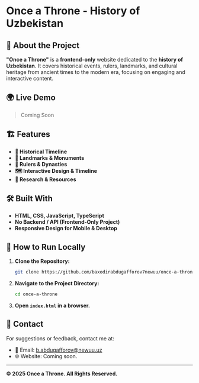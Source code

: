 # Once a Throne - History of Uzbekistan

## 📜 About the Project
**"Once a Throne"** is a **frontend-only** website dedicated to the **history of Uzbekistan**. It covers historical events, rulers, 
landmarks, and cultural heritage from ancient times to the modern era, focusing on engaging and interactive content.

## 🌍 Live Demo
> Coming Soon

## 🏗️ Features
- **📜 Historical Timeline**
- **🏰 Landmarks & Monuments** 
- **👑 Rulers & Dynasties** 
- **🗺️ Interactive Design & Timeline** 
- **📖 Research & Resources** 

## 🛠️ Built With
- **HTML, CSS, JavaScript, TypeScript**
- **No Backend / API (Frontend-Only Project)**
- **Responsive Design for Mobile & Desktop**

## 🚀 How to Run Locally
1. **Clone the Repository:**
   ```sh
   git clone https://github.com/baxodirabdugafforov7newuu/once-a-throne.git
   ```
2. **Navigate to the Project Directory:**
   ```sh
   cd once-a-throne
   ```
3. **Open `index.html` in a browser.**

## 📩 Contact
For suggestions or feedback, contact me at:
- 📧 Email: b.abdugafforov@newuu.uz
- 🌐 Website: Coming soon.

---
**© 2025 Once a Throne. All Rights Reserved.**
